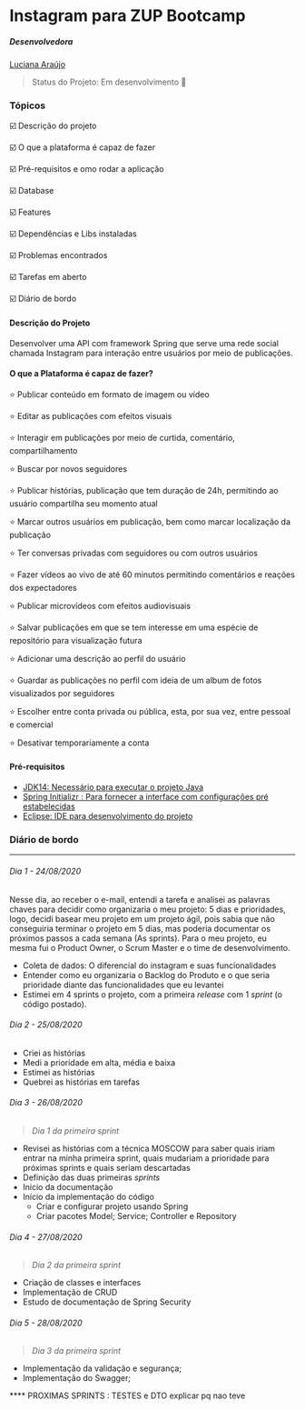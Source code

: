 # Instagram para ZUP Bootcamp

##### Desenvolvedora

[Luciana Araújo](https://github.com/laas84)



> Status do Projeto: Em desenvolvimento 🚧

### Tópicos

:ballot_box_with_check: Descrição do projeto

:ballot_box_with_check:  O que a plataforma é capaz de fazer

:ballot_box_with_check: Pré-requisitos e omo rodar a aplicação

:ballot_box_with_check:  Database

:ballot_box_with_check: Features​ 

:ballot_box_with_check: Dependências e Libs instaladas​ 

:ballot_box_with_check: Problemas encontrados​ 

:ballot_box_with_check: ​  Tarefas em aberto

:ballot_box_with_check: Diário de bordo

#### Descrição do Projeto 

Desenvolver uma API com framework Spring que serve uma rede social chamada Instagram para interação entre usuários por meio de publicações.

#### O que a Plataforma é capaz de fazer?  

:star: Publicar conteúdo em formato de imagem ou vídeo

:star: Editar as publicações com efeitos visuais

:star: Interagir em publicações por meio de curtida, comentário, compartilhamento

:star: Buscar por novos seguidores

:star: Publicar histórias, publicação que tem duração de 24h, permitindo ao usuário compartilha seu momento atual

:star: Marcar outros usuários em publicação, bem como marcar localização da publicação

:star: Ter conversas privadas com seguidores ou com outros usuários

:star: Fazer vídeos ao vivo de até 60 minutos permitindo comentários e reações dos expectadores

:star: Publicar microvídeos com efeitos audiovisuais

:star: Salvar publicações em que se tem interesse em uma espécie de repositório para visualização futura

:star: Adicionar uma descrição ao perfil do usuário

:star: Guardar as publicações no perfil com ideia de um album de fotos visualizados por seguidores

:star: Escolher entre conta privada ou pública, esta, por sua vez, entre pessoal e comercial

:star: Desativar temporariamente a conta 



#### Pré-requisitos

- [JDK14: Necessário para executar o projeto Java](https://www.oracle.com/java/technologies/javase-downloads.html)
- [Spring Initializr : Para fornecer a interface com configurações pré estabelecidas](https://start.spring.io/)
- [Eclipse:  IDE para desenvolvimento do projeto](https://www.eclipse.org/downloads/)



### Diário de bordo

------

###### Dia 1 - 24/08/2020

Nesse dia, ao receber o e-mail, entendi a tarefa e analisei as palavras chaves para decidir como organizaria o meu projeto: 5 dias e prioridades, logo, decidi basear meu projeto em um projeto ágil, pois sabia que não conseguiria terminar o projeto em 5 dias, mas poderia documentar os próximos passos a cada semana (As sprints). Para o meu projeto, eu mesma fui o Product Owner, o Scrum Master e o time de desenvolvimento.

- Coleta de dados: O diferencial do instagram e suas funcionalidades
- Entender como eu organizaria o Backlog do Produto e o que seria prioridade diante das funcionalidades que eu levantei
- Estimei em 4 sprints o projeto, com a primeira *release* com 1 *sprint* (o código postado).

###### Dia 2 - 25/08/2020

- Criei as histórias
- Medi a prioridade em alta, média e baixa
- Estimei as histórias
- Quebrei as histórias em tarefas

###### Dia 3 - 26/08/2020

>*Dia 1 da primeira sprint*

- Revisei as histórias com a técnica MOSCOW para saber quais iriam entrar na minha primeira sprint, quais mudariam a prioridade para próximas sprints e quais seriam descartadas
- Definição das duas primeiras *sprints*
- Inicio da documentação
- Início da implementação do código
  - Criar e configurar projeto usando Spring 
  - Criar pacotes Model; Service; Controller e Repository
  
###### Dia 4 - 27/08/2020

>*Dia 2 da primeira sprint*
  - Criação de classes e interfaces
  - Implementação de CRUD
  - Estudo de documentação de Spring Security
  
 ###### Dia 5 - 28/08/2020 
 
 >*Dia 3 da primeira sprint*
  - Implementação da validação e segurança;
  - Implementação do Swagger;

**** PROXIMAS SPRINTS : TESTES e DTO explicar pq nao teve
